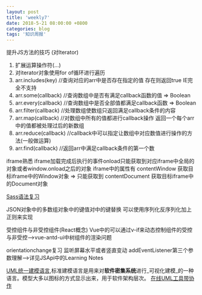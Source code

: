 ```yaml
---
layout: post
title: 'weekly7'
date: 2018-5-21 08:00:00 +0800
categories: blog
tags: '知识周报'
---
```


提升JS方法的技巧 (对Iterator)
1.  扩展运算操作符(...)
2.  对iterator对象使用for of循环进行遍历
3.  arr.includes(key) //查询对应的arr中是否存在指定的值 存在则返回true IE完全不支持
4.  arr.some(callback) //查询数组中是否有满足callback函数的值 => Boolean
5.  arr.every(callback) //查询数组中是否全部值都满足callback函数 => Boolean
6.  arr.filter(callback) //处理数组使数组只返回满足callback条件的内容
7.  arr.map(callback) //对数组中所有的值都进行callback操作 返回一个每个arr中的值都被处理过后的新数组
8.  arr.reduce(callback) //callback中可以指定让数组中对应数值进行操作的方法(一般做运算)
9.  arr.find(callback) //返回arr中满足callback条件的第一个数

iframe熟悉 iframe加载完成后执行的事件onload只能获取到对应iframe中全局的对象或者window.onload之后的对象
iframe中的属性有 contentWindow 获取目标iframe中的Window对象 => 只能获取到
                contentDocument 获取目标iframe中的Document对象

[Sass语法复习](https://www.sass.hk/docs/#t7-3-6)

JSON对象中的多数组对象中的键值对中的键替换 可以使用序列化反序列化加上正则来实现

受控组件与非受控组件(React概念) Vue中的可以通过v-if来动态控制组件的受控与非受控-->vue-antd-ui中树组件的渲染问题

orientationchange复习 监听屏幕水平或者竖直变动 addEventListener第三个参数理解-->详见JSApi中的Learning Notes
 
[UML统一建模语言](https://baike.baidu.com/item/UML%E5%9B%BE/6963758),标准建模语言是用来对**软件密集系统**进行_可视化建模_的一种语言。模型大多以图标的方式显示出来，用于软件架构层次。
[在线UML工具带协作](https://www.processon.com)